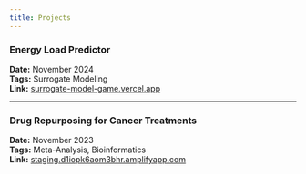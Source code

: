 ```yaml
---
title: Projects
---
```


### Energy Load Predictor  
**Date:** November 2024  
**Tags:** Surrogate Modeling  
**Link:** [surrogate-model-game.vercel.app](https://surrogate-model-game.vercel.app/)  

---

### Drug Repurposing for Cancer Treatments  
**Date:** November 2023  
**Tags:** Meta-Analysis, Bioinformatics  
**Link:** [staging.d1iopk6aom3bhr.amplifyapp.com](https://staging.d1iopk6aom3bhr.amplifyapp.com/)  